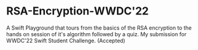 # RSA-Encryption-WWDC'22
A Swift Playground that tours from the basics of the RSA encryption to the hands on session of it's algorithm followed by a quiz. My submission for WWDC'22 Swift Student Challenge. (Accepted)
